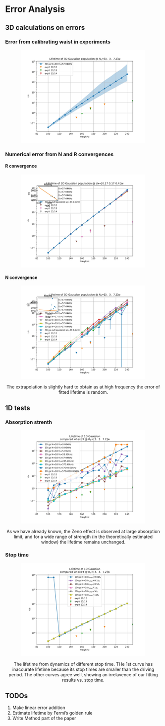 # Error Analysis

<link rel="stylesheet" type="text/css" href="auto-number-title.css" />

## 3D calculations on errors

### Error from calibrating waist in experiments

<div align=center> <img src=3d_err_gs_lt.jpg width="400" />

</div>

### Numerical error from N and R convergences

#### R convergence

<div align=center> <img src=3d_R_gs_lt.jpg width="400" />
</div>

#### N convergence

<div align=center> <img src=3d_N_gs_lt.jpg width="400" />

The extrapolation is slightly hard to obtain as at high frequency the error of fitted lifetime is random.
</div>

## 1D tests

### Absorption strenth

<div align=center> <img src=1d_zeno_lt.jpg width="400" />

As we have already known, the Zeno effect is observed at large absorption limit, and for a wide range of strength (in the theoretically estimated window) the lifetime remains unchanged.
</div>

### Stop time

<div align=center> <img src=1d_st_lt.jpg width="400" />

The lifetime from dynamics of different stop time. THe 1st curve has inaccurate lifetime because its stop times are smaller than the driving period. The other curves agree well, showing an irrelavence of our fitting results vs. stop time.
</div>

## TODOs

1. Make linear error addition
2. Estimate lifetime by Fermi’s golden rule
3. Write Method part of the paper
